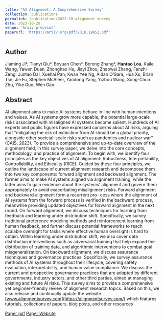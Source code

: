 ```yaml
---
title: "AI Alignment: A Comprehensive Survey"
collection: publications
permalink: /publication/2023-10-alignment-survey
date: 2023-10-28
venue: 'Arxiv preprint'
paperurl: 'https://arxiv.org/pdf/2310.19852.pdf'
---
```

## Author
 Jiaming Ji\*, Tianyi Qiu\*, Boyuan Chen\*, Borong Zhang\*, **Hantao Lou**, Kaile Wang, Yawen Duan, Zhonghao He, Jiayi Zhou, Zhaowei Zhang, Fanzhi Zeng, Juntao Dai, Xuehai Pan, Kwan Yee Ng, Aidan O’Gara, Hua Xu, Brian Tse, Jie Fu, Stephen McAleer, Yaodong Yang, Yizhou Wang, Song-Chun Zhu, Yike Guo, Wen Gao

## Abstract
AI alignment aims to make AI systems behave in line with human intentions and values. As AI systems grow more capable, the potential large-scale risks associated with misaligned AI systems become salient. Hundreds of AI experts and public figures have expressed concerns about AI risks, arguing that “mitigating the risk of extinction from AI should be a global priority, alongside other societal-scale risks such as pandemics and nuclear war” (CAIS, 2023). To provide a comprehensive and up-to-date overview of the alignment field, in this survey paper, we delve into the core concepts, methodology, and practice of alignment. To begin with, we identify four principles as the key objectives of AI alignment: Robustness, Interpretability, Controllability, and Ethicality (RICE). Guided by these four principles, we outline the landscape of current alignment research and decompose them into two key components: forward alignment and backward alignment. The former aims to make AI systems aligned via alignment training, while the latter aims to gain evidence about the systems’ alignment and govern them appropriately to avoid exacerbating misalignment risks. Forward alignment and backward alignment form a recurrent pro- cess where the alignment of AI systems from the forward process is verified in the backward process, meanwhile providing updated objectives for forward alignment in the next round. On forward alignment, we discuss techniques for learning from feedback and learning under distribution shift. Specifically, we survey traditional preference modeling methods and reinforcement learning from human feedback, and further discuss potential frameworks to reach scalable oversight for tasks where effective human oversight is hard to obtain. Within learning under distribution shift, we also cover data distribution interventions such as adversarial training that help expand the distribution of training data, and algorithmic interventions to combat goal misgeneralization. On backward alignment, we discuss assurance techniques and governance practices. Specifically, we survey assurance methods of AI systems throughout their lifecycle, covering safety evaluation, interpretability, and human value compliance. We discuss the current and prospective governance practices that are adopted by different governments, industry actors, and other
third parties, aimed at managing existing and future AI risks. This survey aims to provide a comprehensive yet beginner-friendly review of alignment research topics. Based on this, we also release and continually update the website [www.alignmentsurvey.com](https://alignmentsurvey.com/) which features tutorials, collections of papers, blog posts, and other resources

[Paper pdf](https://arxiv.org/pdf/2310.19852.pdf)
[Paper Website](https://alignmentsurvey.com/)
